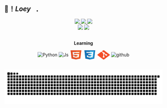 ## 🌻！*Loey*⠀．⠀


<div align="center">
  <a href="https://github.com/loeycism">
          <! -- github stats -->
    <img height="150em" src="https://github-readme-stats.vercel.app/api?username=Loeycism&count_private=true&include_all_commits=true&show_icons=false&&title_color=ebd0a9&text_color=bcbdb9&bg_color=22272e&cache_seconds=1800&locale=en&hide_border=false&show_owner=true"/>
           <! -- language use -->
    <img height="150em" src="https://github-readme-stats.vercel.app/api/top-langs/?username=Loeycism&theme=ayu-mirage&hide_border=false&&layout=compact&title_color=ebd0a9&text_color=bcbdb9&bg_color=22272e&cache_seconds=1800&locale=en"/>
           <! -- streak -->
    <img height="180em" src="https://github-readme-streak-stats.herokuapp.com?user=loeycism&theme=darcula&background=22272E&fire=D2B270&ring=EBD0A9&dates=BCBDB9&sideNums=BCBDB9&currStreakNum=BCBDB9&currStreakLabel=D2B270&sideLabels=D2B270"/>
    
  </a>
</div>

<div align="center">
  <a href="https://instagram.com/mellralla" target="_blank"><img src="https://img.shields.io/badge/-Instagram-%23E4405F?style=for-the-badge&logo=instagram&logoColor=white" target="_blank"></a>
  <a href="https://www.linkedin.com/in/melissa-ralla/" target="_blank"><img src="https://img.shields.io/badge/-LinkedIn-%230077B5?style=for-the-badge&logo=linkedin&logoColor=white" target="_blank"></a>
</div>
  
<div align="center" valign="top"><br>
  <p><b> Learning </b></p>
  <img align="center" alt="Python" height="30" width="40" src="https://cdn.jsdelivr.net/gh/devicons/devicon/icons/python/python-original.svg">
  <img align="center" alt="Js" height="30" width="40" src="https://cdn.jsdelivr.net/gh/devicons/devicon/icons/javascript/javascript-original.svg">
  <img align="center" alt="HTML" height="30" width="40" src="https://raw.githubusercontent.com/devicons/devicon/master/icons/html5/html5-original.svg">
  <img align="center" alt="CSS" height="30" width="40" src="https://raw.githubusercontent.com/devicons/devicon/master/icons/css3/css3-original.svg">
  <img align="center" alt="git" height="30" width="40" src="https://raw.githubusercontent.com/devicons/devicon/master/icons/git/git-original.svg">
  <img align="center" alt="github" height="35" width="35" src="/assets/GitHub.png">
<!--   <img align="center" alt="github" height="30" width="40" src="https://raw.githubusercontent.com/devicons/devicon/master/icons/github/github-original.svg"> -->
</div><br>
  
<div align="center">
  
  ![Snake animation](https://github.com/loeycism/loeycism/blob/output/github-contribution-grid-snake.svg)
  
</div>  
